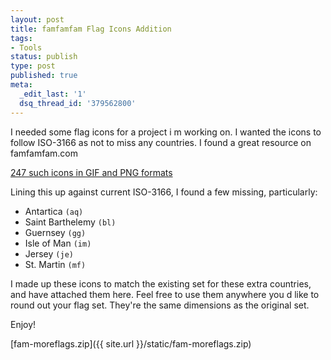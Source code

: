 ```yaml
---
layout: post
title: famfamfam Flag Icons Addition
tags:
- Tools
status: publish
type: post
published: true
meta:
  _edit_last: '1'
  dsq_thread_id: '379562800'
---
```

I needed some flag icons for a project i m working on. I wanted the icons to follow ISO-3166 as not to miss any countries. I found a great resource on famfamfam.com

<a href="http://www.famfamfam.com/lab/icons/flags/">247 such icons in GIF and PNG formats</a>

Lining this up against current ISO-3166, I found a few missing, particularly:
<ul>
	<li>Antartica <code>(aq)</code></li>
	<li>Saint Barthelemy <code>(bl)</code></li>
	<li>Guernsey <code>(gg)</code></li>
	<li>Isle of Man <code>(im)</code></li>
	<li>Jersey <code>(je)</code></li>
	<li>St. Martin <code>(mf)</code></li>
</ul>
I made up these icons to match the existing set for these extra countries, and have attached them here. Feel free to use them anywhere you d like to round out your flag set. They're the same dimensions as the original set.

Enjoy!

[fam-moreflags.zip]({{ site.url }}/static/fam-moreflags.zip)
